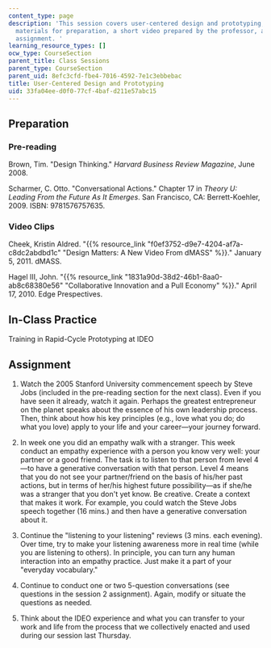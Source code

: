 ```yaml
---
content_type: page
description: 'This session covers user-centered design and prototyping, and includes
  materials for preparation, a short video prepared by the professor, and a reflection
  assignment. '
learning_resource_types: []
ocw_type: CourseSection
parent_title: Class Sessions
parent_type: CourseSection
parent_uid: 8efc3cfd-fbe4-7016-4592-7e1c3ebbebac
title: User-Centered Design and Prototyping
uid: 33fa04ee-d0f0-77cf-4baf-d211e57abc15
---
```


Preparation
-----------

### Pre-reading

Brown, Tim. "Design Thinking." _Harvard Business Review Magazine_, June 2008.

Scharmer, C. Otto. "Conversational Actions." Chapter 17 in _Theory U: Leading From the Future As It Emerges_. San Francisco, CA: Berrett-Koehler, 2009. ISBN: 9781576757635.

### Video Clips

Cheek, Kristin Aldred. "{{% resource_link "f0ef3752-d9e7-4204-af7a-c8dc2abdbd1c" "Design Matters: A New Video From dMASS" %}}." January 5, 2011. dMASS.

Hagel III, John. "{{% resource_link "1831a90d-38d2-46b1-8aa0-ab8c68380e56" "Collaborative Innovation and a Pull Economy" %}}." April 17, 2010. Edge Prespectives.

In-Class Practice
-----------------

Training in Rapid-Cycle Prototyping at IDEO

Assignment
----------

1.  Watch the 2005 Stanford University commencement speech by Steve Jobs (included in the pre-reading section for the next class). Even if you have seen it already, watch it again. Perhaps the greatest entrepreneur on the planet speaks about the essence of his own leadership process. Then, think about how his key principles (e.g., love what you do; do what you love) apply to your life and your career—your journey forward.
  
3.  In week one you did an empathy walk with a stranger. This week conduct an empathy experience with a person you know very well: your partner or a good friend. The task is to listen to that person from level 4—to have a generative conversation with that person. Level 4 means that you do not see your partner/friend on the basis of his/her past actions, but in terms of her/his highest future possibility—as if she/he was a stranger that you don't yet know. Be creative. Create a context that makes it work. For example, you could watch the Steve Jobs speech together (16 mins.) and then have a generative conversation about it.
  
5.  Continue the "listening to your listening" reviews (3 mins. each evening). Over time, try to make your listening awareness more in real time (while you are listening to others). In principle, you can turn any human interaction into an empathy practice. Just make it a part of your "everyday vocabulary."
  
7.  Continue to conduct one or two 5-question conversations (see questions in the session 2 assignment). Again, modify or situate the questions as needed.
  
9.  Think about the IDEO experience and what you can transfer to your work and life from the process that we collectively enacted and used during our session last Thursday.
